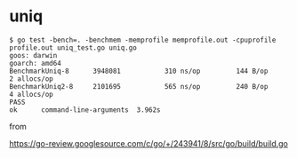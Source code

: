 # uniq


```
$ go test -bench=. -benchmem -memprofile memprofile.out -cpuprofile profile.out uniq_test.go uniq.go
goos: darwin
goarch: amd64
BenchmarkUniq-8    	 3948081	       310 ns/op	     144 B/op	       2 allocs/op
BenchmarkUniq2-8   	 2101695	       565 ns/op	     240 B/op	       4 allocs/op
PASS
ok  	command-line-arguments	3.962s
```


from 

https://go-review.googlesource.com/c/go/+/243941/8/src/go/build/build.go

